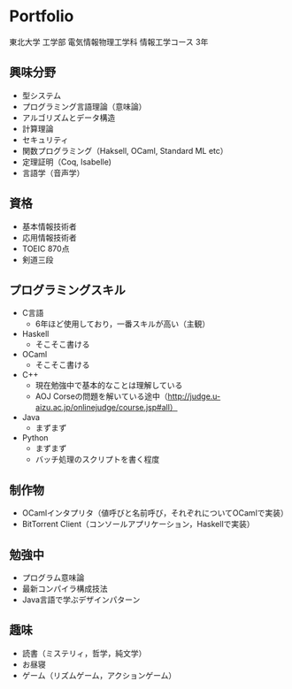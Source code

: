 # Portfolio
東北大学 工学部 電気情報物理工学科 情報工学コース 3年

## 興味分野
- 型システム
- プログラミング言語理論（意味論）
- アルゴリズムとデータ構造
- 計算理論
- セキュリティ
- 関数プログラミング（Haksell, OCaml, Standard ML etc）
- 定理証明（Coq, Isabelle)
- 言語学（音声学）

## 資格
- 基本情報技術者
- 応用情報技術者
- TOEIC 870点
- 剣道三段

## プログラミングスキル
- C言語
    * 6年ほど使用しており，一番スキルが高い（主観）
- Haskell
    * そこそこ書ける
- OCaml
    * そこそこ書ける
- C++
    * 現在勉強中で基本的なことは理解している
    * AOJ Corseの問題を解いている途中（http://judge.u-aizu.ac.jp/onlinejudge/course.jsp#all）
- Java
    * まずまず
- Python
    * まずまず
    * バッチ処理のスクリプトを書く程度

## 制作物
- OCamlインタプリタ（値呼びと名前呼び，それぞれについてOCamlで実装）
- BitTorrent Client（コンソールアプリケーション，Haskellで実装）

## 勉強中
- プログラム意味論
- 最新コンパイラ構成技法
- Java言語で学ぶデザインパターン

## 趣味
- 読書（ミステリィ，哲学，純文学）
- お昼寝
- ゲーム（リズムゲーム，アクションゲーム）

